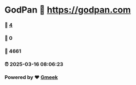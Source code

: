 # GodPan :link: https://godpan.com 
### :page_facing_up: [4](https://godpan.com/tag.html) 
### :speech_balloon: 0 
### :hibiscus: 4661 
### :alarm_clock: 2025-03-16 08:06:23 
### Powered by :heart: [Gmeek](https://github.com/Meekdai/Gmeek)
